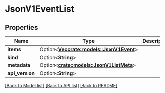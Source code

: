 # JsonV1EventList

## Properties

Name | Type | Description | Notes
------------ | ------------- | ------------- | -------------
**items** | Option<[**Vec<crate::models::JsonV1Event>**](json_V1Event.md)> |  | [optional]
**kind** | Option<**String**> |  | [optional]
**metadata** | Option<[**crate::models::JsonV1ListMeta**](json_V1ListMeta.md)> |  | [optional]
**api_version** | Option<**String**> |  | [optional]

[[Back to Model list]](../README.md#documentation-for-models) [[Back to API list]](../README.md#documentation-for-api-endpoints) [[Back to README]](../README.md)


